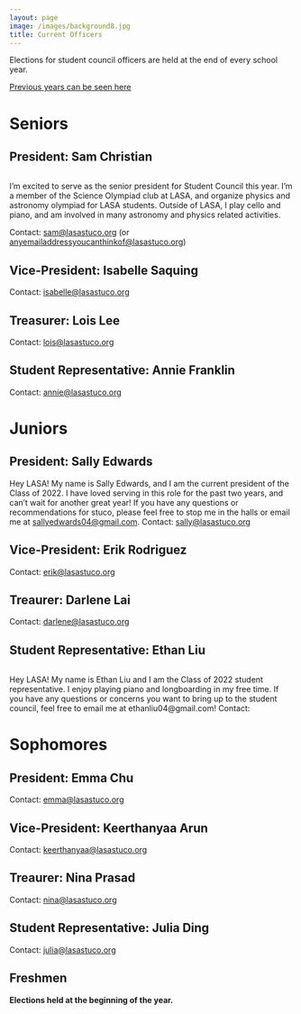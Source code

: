 ```yaml
---
layout: page
image: /images/background8.jpg
title: Current Officers
---
```

Elections for student council officers are held at the end of every school year.

[Previous years can be seen here](https://lasastuco.org/Current-Officers/Previous-Officers/)

# Seniors
## President: Sam Christian
<figure style="width: 150px" class="align-center">
  <img src="{{ '/images/samChristian.jpg' | absolute_url }}" alt="">
</figure>
I’m excited to serve as the senior president for Student Council this year. I’m a member of the Science Olympiad club at LASA, and organize physics and astronomy olympiad for LASA students. Outside of LASA, I play cello and piano, and am involved in many astronomy and physics related activities.

Contact: <sam@lasastuco.org> (or <anyemailaddressyoucanthinkof@lasastuco.org>)
## Vice-President: Isabelle Saquing
Contact: <isabelle@lasastuco.org>
## Treasurer: Lois Lee
Contact: <lois@lasastuco.org>
## Student Representative: Annie Franklin
Contact: <annie@lasastuco.org>

# Juniors
## President: Sally Edwards
Hey LASA!  My name is Sally Edwards, and I am the current president of the Class of 2022.  I have loved serving in this role for the past two years, and can’t wait for another great year! If you have any questions or recommendations for stuco, please feel free to stop me in the halls or email me at sallyedwards04@gmail.com.
Contact: <sally@lasastuco.org>
## Vice-President: Erik Rodriguez
Contact: <erik@lasastuco.org>
## Treaurer: Darlene Lai
Contact: <darlene@lasastuco.org>
## Student Representative: Ethan Liu
<figure style="width: 350px" class="align-center">
  <img src="{{ '/images/Ethan.jpg' | absolute_url }}" alt="">
</figure>
Hey LASA! My name is Ethan Liu and I am the Class of 2022 student representative. I enjoy playing piano and longboarding in my free time. If you have any questions or concerns you want to bring up to the student council, feel free to email me at ethanliu04@gmail.com!
Contact: <ethan@lasastuco.org>


# Sophomores
## President: Emma Chu
Contact: <emma@lasastuco.org>
## Vice-President: Keerthanyaa Arun
Contact: <keerthanyaa@lasastuco.org>
## Treaurer: Nina Prasad
Contact: <nina@lasastuco.org>
## Student Representative: Julia Ding
Contact: <julia@lasastuco.org>

## Freshmen
**Elections held at the beginning of the year.**
